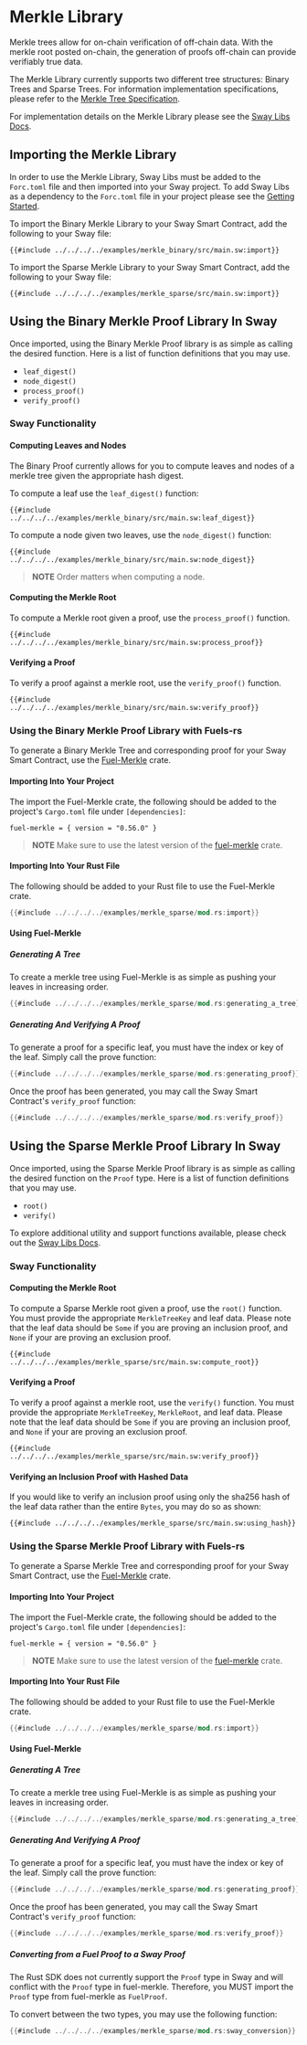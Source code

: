# Merkle Library

Merkle trees allow for on-chain verification of off-chain data. With the merkle root posted on-chain, the generation of proofs off-chain can provide verifiably true data.

The Merkle Library currently supports two different tree structures: Binary Trees and Sparse Trees. For information implementation specifications, please refer to the [Merkle Tree Specification](https://docs.fuel.network/docs/specs/protocol/cryptographic-primitives/#merkle-trees).

For implementation details on the Merkle Library please see the [Sway Libs Docs](https://fuellabs.github.io/sway-libs/master/sway_libs/merkle/index.html).

## Importing the Merkle Library

In order to use the Merkle Library, Sway Libs must be added to the `Forc.toml` file and then imported into your Sway project. To add Sway Libs as a dependency to the `Forc.toml` file in your project please see the [Getting Started](../getting_started/index.md).

To import the Binary Merkle Library to your Sway Smart Contract, add the following to your Sway file:

```sway
{{#include ../../../../examples/merkle_binary/src/main.sw:import}}
```

To import the Sparse Merkle Library to your Sway Smart Contract, add the following to your Sway file:

```sway
{{#include ../../../../examples/merkle_sparse/src/main.sw:import}}
```

## Using the Binary Merkle Proof Library In Sway

Once imported, using the Binary Merkle Proof library is as simple as calling the desired function. Here is a list of function definitions that you may use.

- `leaf_digest()`
- `node_digest()`
- `process_proof()`
- `verify_proof()`

### Sway Functionality

#### Computing Leaves and Nodes

The Binary Proof currently allows for you to compute leaves and nodes of a merkle tree given the appropriate hash digest.

To compute a leaf use the `leaf_digest()` function:

```sway
{{#include ../../../../examples/merkle_binary/src/main.sw:leaf_digest}}
```

To compute a node given two leaves, use the `node_digest()` function:

```sway
{{#include ../../../../examples/merkle_binary/src/main.sw:node_digest}}
```

> **NOTE** Order matters when computing a node.

#### Computing the Merkle Root

To compute a Merkle root given a proof, use the `process_proof()` function.

```sway
{{#include ../../../../examples/merkle_binary/src/main.sw:process_proof}}
```

#### Verifying a Proof

To verify a proof against a merkle root, use the `verify_proof()` function.

```sway
{{#include ../../../../examples/merkle_binary/src/main.sw:verify_proof}}
```

### Using the Binary Merkle Proof Library with Fuels-rs

To generate a Binary Merkle Tree and corresponding proof for your Sway Smart Contract, use the [Fuel-Merkle](https://github.com/FuelLabs/fuel-vm/tree/master/fuel-merkle) crate.

#### Importing Into Your Project

The import the Fuel-Merkle crate, the following should be added to the project's `Cargo.toml` file under `[dependencies]`:

```sway
fuel-merkle = { version = "0.56.0" }
```

> **NOTE** Make sure to use the latest version of the [fuel-merkle](https://crates.io/crates/fuel-merkle) crate.

#### Importing Into Your Rust File

The following should be added to your Rust file to use the Fuel-Merkle crate.

```rust
{{#include ../../../../examples/merkle_sparse/mod.rs:import}}
```

#### Using Fuel-Merkle

##### Generating A Tree

To create a merkle tree using Fuel-Merkle is as simple as pushing your leaves in increasing order.

```rust
{{#include ../../../../examples/merkle_sparse/mod.rs:generating_a_tree}}
```

##### Generating And Verifying A Proof

To generate a proof for a specific leaf, you must have the index or key of the leaf. Simply call the prove function:

```rust
{{#include ../../../../examples/merkle_sparse/mod.rs:generating_proof}}
```

Once the proof has been generated, you may call the Sway Smart Contract's `verify_proof` function:

```rust
{{#include ../../../../examples/merkle_sparse/mod.rs:verify_proof}}
```

## Using the Sparse Merkle Proof Library In Sway

Once imported, using the Sparse Merkle Proof library is as simple as calling the desired function on the `Proof` type. Here is a list of function definitions that you may use.

- `root()`
- `verify()`

To explore additional utility and support functions available, please check out the [Sway Libs Docs](https://fuellabs.github.io/sway-libs/master/sway_libs/merkle/index.html).

### Sway Functionality

#### Computing the Merkle Root

To compute a Sparse Merkle root given a proof, use the `root()` function. You must provide the appropriate `MerkleTreeKey` and leaf data. Please note that the leaf data should be `Some` if you are proving an inclusion proof, and `None` if your are proving an exclusion proof.

```sway
{{#include ../../../../examples/merkle_sparse/src/main.sw:compute_root}}
```

#### Verifying a Proof

To verify a proof against a merkle root, use the `verify()` function. You must provide the appropriate `MerkleTreeKey`, `MerkleRoot`, and leaf data. Please note that the leaf data should be `Some` if you are proving an inclusion proof, and `None` if your are proving an exclusion proof.

```sway
{{#include ../../../../examples/merkle_sparse/src/main.sw:verify_proof}}
```

#### Verifying an Inclusion Proof with Hashed Data

If you would like to verify an inclusion proof using only the sha256 hash of the leaf data rather than the entire `Bytes`, you may do so as shown:

```sway
{{#include ../../../../examples/merkle_sparse/src/main.sw:using_hash}}
```

### Using the Sparse Merkle Proof Library with Fuels-rs

To generate a Sparse Merkle Tree and corresponding proof for your Sway Smart Contract, use the [Fuel-Merkle](https://github.com/FuelLabs/fuel-vm/tree/master/fuel-merkle) crate.

#### Importing Into Your Project

The import the Fuel-Merkle crate, the following should be added to the project's `Cargo.toml` file under `[dependencies]`:

```sway
fuel-merkle = { version = "0.56.0" }
```

> **NOTE** Make sure to use the latest version of the [fuel-merkle](https://crates.io/crates/fuel-merkle) crate.

#### Importing Into Your Rust File

The following should be added to your Rust file to use the Fuel-Merkle crate.

```rust
{{#include ../../../../examples/merkle_sparse/mod.rs:import}}
```

#### Using Fuel-Merkle

##### Generating A Tree

To create a merkle tree using Fuel-Merkle is as simple as pushing your leaves in increasing order.

```rust
{{#include ../../../../examples/merkle_sparse/mod.rs:generating_a_tree}}
```

##### Generating And Verifying A Proof

To generate a proof for a specific leaf, you must have the index or key of the leaf. Simply call the prove function:

```rust
{{#include ../../../../examples/merkle_sparse/mod.rs:generating_proof}}
```

Once the proof has been generated, you may call the Sway Smart Contract's `verify_proof` function:

```rust
{{#include ../../../../examples/merkle_sparse/mod.rs:verify_proof}}
```

##### Converting from a Fuel Proof to a Sway Proof

The Rust SDK does not currently support the `Proof` type in Sway and will conflict with the `Proof` type in fuel-merkle. Therefore, you MUST import the `Proof` type from fuel-merkle as `FuelProof`.

To convert between the two types, you may use the following function:

```rust
{{#include ../../../../examples/merkle_sparse/mod.rs:sway_conversion}}
```
